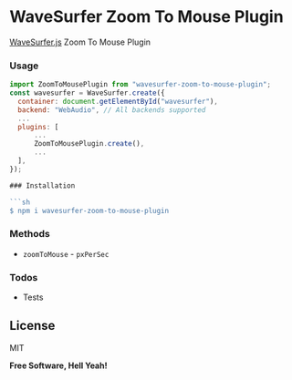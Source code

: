 # WaveSurfer Zoom To Mouse Plugin

[WaveSurfer.js](https://wavesurfer-js.org/) Zoom To Mouse Plugin

### Usage

```js
import ZoomToMousePlugin from "wavesurfer-zoom-to-mouse-plugin";
const wavesurfer = WaveSurfer.create({
  container: document.getElementById("wavesurfer"),
  backend: "WebAudio", // All backends supported
  ...
  plugins: [
      ...
      ZoomToMousePlugin.create(),
      ...
  ],
});

### Installation

```sh
$ npm i wavesurfer-zoom-to-mouse-plugin
```

### Methods

- `zoomToMouse` - `pxPerSec` 

### Todos

- Tests

## License

MIT

**Free Software, Hell Yeah!**

[git-repo-url]: https://github.com/whthT/wavesurfer-zoom-to-mouse-plugin
[wavesurfer.js]: https://wavesurfer-js.org
[whtht]: https://github.com/whthT
[node.js]: http://nodejs.org
